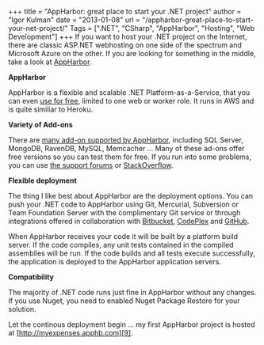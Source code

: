 +++
title = "AppHarbor: great place to start your .NET project"
author = "Igor Kulman"
date = "2013-01-08"
url = "/appharbor-great-place-to-start-your-net-project/"
Tags = [".NET", "CSharp", "AppHarbor", "Hosting", "Web Development"]
+++
If you want to host your .NET project on the Internet, there are classic ASP.NET webhosting on one side of the spectrum and Microsoft Azure on the other. If you are looking for something in the middle, take a look at [AppHarbor][1].

**AppHarbor**

AppHarbor is a flexible and scalable .NET Platform-as-a-Service, that you can even [use for free][2], limited to one web or worker role. It runs in AWS and is quite similiar to Heroku.

**Variety of Add-ons**

There are [many add-on supported by AppHarbor][3], including SQL Server, MongoDB, RavenDB, MySQL, Memcacher &#8230; Many of these ad-ons offer free versions so you can test them for free. If you run into some problems, you can use [the support forums][4] or [StackOverflow][5].

<!--more-->

**Flexible deployment**

The thing I like best about AppHarbor are the deployment options. You can push your .NET code to AppHarbor using Git, Mercurial, Subversion or Team Foundation Server with the complimentary Git service or through integrations offered in collaboration with [Bitbucket][6], [CodePlex][7] and [GitHub][8].

When AppHarbor receives your code it will be built by a platform build server. If the code compiles, any unit tests contained in the compiled assemblies will be run. If the code builds and all tests execute successfully, the application is deployed to the AppHarbor application servers.

**Compatibility**

The majority of .NET code runs just fine in AppHarbor without any changes. If you use Nuget, you need to enabled Nuget Package Restore for your solution.

Let the continous deployment begin &#8230; my first AppHarbor project is hosted at [http://myexpenses.apphb.com][9].

 [1]: https://appharbor.com/
 [2]: https://appharbor.com/pricing
 [3]: https://appharbor.com/addons
 [4]: http://support.appharbor.com/
 [5]: http://stackoverflow.com/questions/tagged/appharbor
 [6]: http://support.appharbor.com/kb/api/integrating-with-bitbucket
 [7]: http://support.appharbor.com/kb/api/integrating-with-codeplex
 [8]: http://blog.appharbor.com/2011/10/13/announcing-github-support
 [9]: http://myexpenses.apphb.com/
